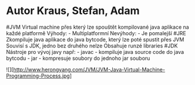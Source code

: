 # Autor Kraus, Stefan, Adam

#JVM 
  Virtual machine přes který lze spouštět kompilované java aplikace na každé platformě
  Výhody:
    - Multiplatformní
  Nevýhody:
    - Je pomalejší
#JRE
  Zkompiluje java aplikace do java bytcode, který lze poté spustit přes JVM
  Souvisí s JDK, jedno bez druhého nelze
  Obsahuje runzé libraries
#JDK
  Nástroje pro vývoj javy např:
    - javac - kompiluje java source code do java bytcodu
    - jar - kompresuje soubory do jednoho jar souboru

![][http://www.herongyang.com/JVM/JVM-Java-Virtual-Machine-Programming-Process.jpg]

